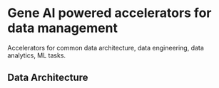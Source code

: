 # Gene AI powered accelerators for data management
Accelerators for common data architecture, data engineering, data analytics, ML tasks.

## Data Architecture
